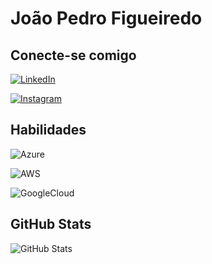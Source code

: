 # João Pedro Figueiredo
## Conecte-se comigo
[![LinkedIn](https://img.shields.io/badge/LinkedIn-0077B5?style=for-the-badge&logo=linkedin&logoColor=white)](https://www.linkedin.com/in/joão-pedro-pugliese-figueiredo/)

[![Instagram](https://img.shields.io/badge/-Instagram-%23E4405F?style=for-the-badge&logo=instagram&logoColor=white)](https://www.instagram.com/jp_pf/)


## Habilidades
![Azure](https://img.shields.io/badge/Azure-blue?style=for-the-badge&logo=microsoft%20azure&logoColor=white&labelColor=blue&link=https%3A%2F%2Fimages.app.goo.gl%2FK7PN1jYJd57x4q7A8)

![AWS](https://img.shields.io/badge/AWS-orange.svg?style=for-the-badge&logo=amazon-aws&logoColor=black)

![GoogleCloud](https://img.shields.io/badge/GCP-red.svg?style=for-the-badge&logo=google-cloud&logoColor=white)


## GitHub Stats
![GitHub Stats](https://github-readme-stats.vercel.app/api?username=JoaoP2000&theme=transparent&bg_color=000&border_color=30A3DC&show_icons=true&icon_color=30A3DC&title_color=E94D5F&text_color=FFF)
